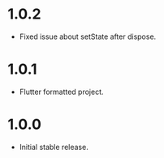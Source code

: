 
# 1.0.2

* Fixed issue about setState after dispose.

# 1.0.1

* Flutter formatted project.

# 1.0.0

* Initial stable release.

